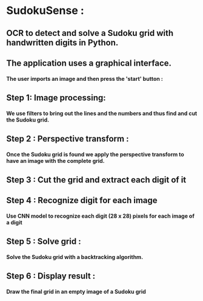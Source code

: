 # SudokuSense :

## OCR to detect and solve a Sudoku grid with handwritten digits in Python.
## The application uses a graphical interface.

#### The user imports an image and then press the 'start' button :

## Step 1: Image processing:
####  We use filters to bring out the lines and the numbers and thus find and cut the Sudoku grid.

## Step 2 : Perspective transform :
#### Once the Sudoku grid is found we apply the perspective transform to have an image with the complete grid.

## Step 3 : Cut the grid and extract each digit of it

## Step 4 : Recognize digit for each image
#### Use CNN model to recognize each digit (28 x 28) pixels for each image of a digit

## Step 5 : Solve grid :
#### Solve the Sudoku grid with a backtracking algorithm.

## Step 6 : Display result :
#### Draw the final grid in an empty image of a Sudoku grid

